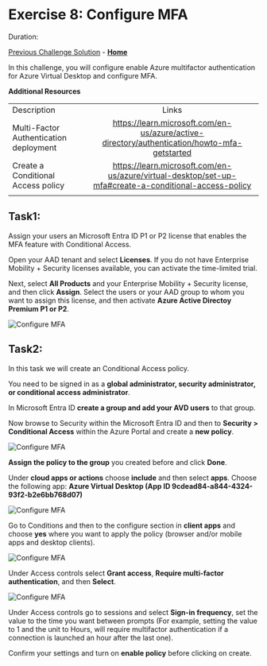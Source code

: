 # Exercise 8: Configure MFA

Duration:


[Previous Challenge Solution](./07-RDP-properties-solution.md) - **[Home](../Readme.md)**

In this challenge, you will configure enable Azure multifactor authentication for Azure Virtual Desktop and configure MFA.

**Additional Resources**

  |              |            |  
|----------|:-------------:|
| Description | Links |
| Multi-Factor Authentication deployment | https://learn.microsoft.com/en-us/azure/active-directory/authentication/howto-mfa-getstarted |
| Create a Conditional Access policy | https://learn.microsoft.com/en-us/azure/virtual-desktop/set-up-mfa#create-a-conditional-access-policy |
  |              |            | 

## Task1:
Assign your users an Microsoft Entra ID P1 or P2 license that enables the MFA feature with Conditional Access.

Open your AAD tenant and select **Licenses**. If you do not have Enterprise Mobility + Security licenses available, you can activate the time-limited trial. 

Next, select **All Products** and your Enterprise Mobility + Security license, and then click **Assign**. Select the users or your AAD group to whom you want to assign this license, and then activate **Azure Active Directoy Premium P1 or P2**.

![Configure MFA](../Images/09-Assign_License_1.png)

## Task2: 
In this task we will create an Conditional Access policy.

You need to be signed in as a **global administrator, security administrator, or conditional access administrator**.

In Microsoft Entra ID **create a group and add your AVD users** to that group.

Now browse to Security within the Microsoft Entra ID and then to **Security > Conditional Access** within the Azure Portal and create a **new policy**.

![Configure MFA](../Images/09-Create_CA_Policy_1.png)


**Assign the policy to the group** you created before and click **Done**.

Under **cloud apps or actions** choose **include** and then select **apps**. 
Choose the following app: **Azure Virtual Desktop (App ID 9cdead84-a844-4324-93f2-b2e6bb768d07)**

![Configure MFA](../Images/09-Create_CA_Policy_2.png)

Go to Conditions and then to the configure section in **client apps** and choose **yes** where you want to apply the policy (browser and/or mobile apps and desktop clients).

![Configure MFA](../Images/09-Create_CA_Policy_3.png)

Under Access controls select **Grant access**, **Require multi-factor authentication**, and then **Select**.

![Configure MFA](../Images/09-Create_CA_Policy_4.png)

Under Access controls go to sessions and select **Sign-in frequency**, set the value to the time you want between prompts (For example, setting the value to 1 and the unit to Hours, will require multifactor authentication if a connection is launched an hour after the last one).

Confirm your settings and turn on **enable policy** before clicking on create.
